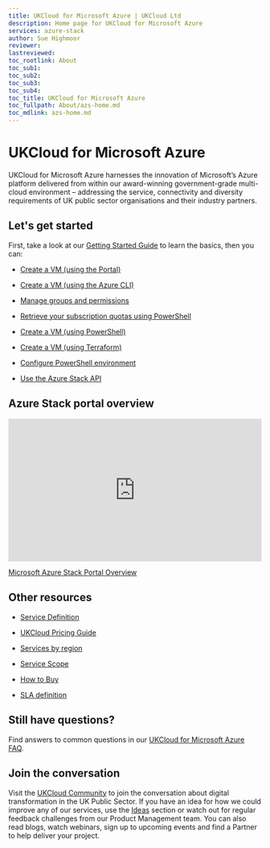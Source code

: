 ```yaml
---
title: UKCloud for Microsoft Azure | UKCloud Ltd
description: Home page for UKCloud for Microsoft Azure
services: azure-stack
author: Sue Highmoor
reviewer:
lastreviewed: 
toc_rootlink: About
toc_sub1: 
toc_sub2:
toc_sub3:
toc_sub4:
toc_title: UKCloud for Microsoft Azure
toc_fullpath: About/azs-home.md
toc_mdlink: azs-home.md
---
```


# UKCloud for Microsoft Azure

UKCloud for Microsoft Azure harnesses the innovation of Microsoft’s Azure platform delivered from within our award-winning government-grade multi-cloud environment – addressing the service, connectivity and diversity requirements of UK public sector organisations and their industry partners.

## Let's get started

First, take a look at our [Getting Started Guide](azs-gs.md) to learn the basics, then you can:

<div class="row">
  <div class="col-md-3"><ul><li><p><a href="https://docs.ukcloud.com/articles/azure/azs-how-create-vm-portal.html">Create a VM (using the Portal)</a></p></ul></div>
  <div class="col-md-3"><ul><li><p><a href="https://docs.ukcloud.com/articles/azure/azs-how-create-vm-cli.html">Create a VM (using the Azure CLI)</a></p></ul></div>
  <div class="col-md-3"><ul><li><p><a href="https://docs.ukcloud.com/articles/azure/azs-how-manage-azure-group.html">Manage groups and permissions</a></p></ul></div>
  <div class="col-md-3"><ul><li><p><a href="https://docs.ukcloud.com/articles/azure/azs-how-retrieve-quota-ps.html">Retrieve your subscription quotas using PowerShell</a></p></ul></div>
</div>

<div class="row">
  <div class="col-md-3"><ul><li><p><a href="https://docs.ukcloud.com/articles/azure/azs-how-create-vm-ps.html">Create a VM (using PowerShell)</a></p></ul></div>
  <div class="col-md-3"><ul><li><p><a href="https://docs.ukcloud.com/articles/azure/azs-how-create-vm-terraform.html">Create a VM (using Terraform)</a></p></ul></div>
  <div class="col-md-3"><ul><li><p><a href="https://docs.ukcloud.com/articles/azure/azs-how-configure-powershell-users.html">Configure PowerShell environment</a></p></ul></div>
  <div class="col-md-3"><ul><li><p><a href="https://docs.ukcloud.com/articles/azure/azs-how-use-azure-api.html">Use the Azure Stack API</a></p></ul></div>
</div>

## Azure Stack portal overview

<div class="row">
  <div class="col-md-6">
    <div style="padding:56.25% 0 0 0;position:relative;">
      <iframe src="https://player.vimeo.com/video/305064724?color=ffffff&title=0&byline=0&portrait=0" style="position:absolute;top:0;left:0;width:100%;height:100%;" frameborder="0" webkitallowfullscreen mozallowfullscreen allowfullscreen>
      </iframe>
    </div>
    <p><a href="https://vimeo.com/305064724">Microsoft Azure Stack Portal Overview</a></p>
  </div>
  <div class="col-md-6"></div>
</div>
<script src="https://player.vimeo.com/api/player.js"></script>

## Other resources

<div class="row">
  <div class="col-md-4"><ul><li><p><a href="https://docs.ukcloud.com/articles/azure/azs-sd.html">Service Definition</a></p></ul></div>
  <div class="col-md-4"><ul><li><p><a href="https://ukcloud.com/wp-content/uploads/2019/06/ukcloud-pricing-guide-11.0.pdf">UKCloud Pricing Guide</a></p></ul></div>
  <div class="col-md-4"><ul><li><p><a href="https://docs.ukcloud.com/articles/other/other-ref-services-by-region.html">Services by region</a></p></ul></div>
</div>

<div class="row">
  <div class="col-md-4"><ul><li><p><a href="https://docs.ukcloud.com/articles/azure/azs-sco.html">Service Scope</a></p></ul></div>
  <div class="col-md-4"><ul><li><p><a href="https://ukcloud.com/how-to-buy/">How to Buy</a></p></ul></div>
  <div class="col-md-4"><ul><li><p><a href="https://docs.ukcloud.com/articles/other/other-ref-sla-definition.html">SLA definition</a></p></ul></div>
</div>

## Still have questions?

Find answers to common questions in our [UKCloud for Microsoft Azure FAQ](azs-faq.md).

## Join the conversation

Visit the <a href="https://community.ukcloud.com">UKCloud Community</a> to join the conversation about digital transformation in the UK Public Sector. If you have an idea for how we could improve any of our services, use the <a href="https://community.ukcloud.com/ideas">Ideas</a> section or watch out for regular feedback challenges from our Product Management team. You can also read blogs, watch webinars, sign up to upcoming events and find a Partner to help deliver your project.
